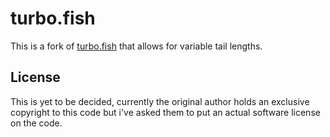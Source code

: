 # turbo.fish
This is a fork of [turbo.fish](https://github.com/jplatte/turbo.fish) that allows for variable tail lengths.

## License
This is yet to be decided, currently the original author holds an exclusive copyright to this code but i've asked them to put an actual software license on the code.
